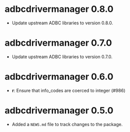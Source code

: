 # adbcdrivermanager 0.8.0

- Update upstream ADBC libraries to version 0.8.0.

# adbcdrivermanager 0.7.0

- Update upstream ADBC libraries to version 0.7.0.

# adbcdrivermanager 0.6.0

- **r**: Ensure that info_codes are coerced to integer (#986)

# adbcdrivermanager 0.5.0

* Added a `NEWS.md` file to track changes to the package.
